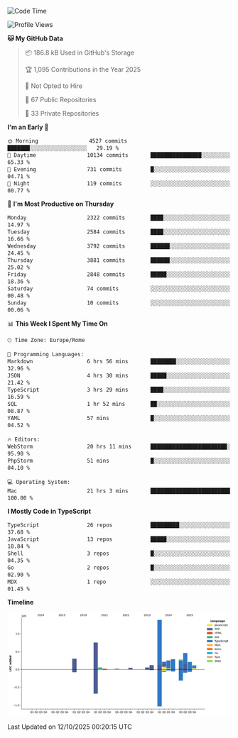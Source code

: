 <!--START_SECTION:waka-->
![Code Time](http://img.shields.io/badge/Code%20Time-6%2C269%20hrs%2044%20mins-blue)

![Profile Views](http://img.shields.io/badge/Profile%20Views-3-blue)

**🐱 My GitHub Data** 

> 📦 186.8 kB Used in GitHub's Storage 
 > 
> 🏆 1,095 Contributions in the Year 2025
 > 
> 🚫 Not Opted to Hire
 > 
> 📜 67 Public Repositories 
 > 
> 🔑 33 Private Repositories 
 > 
**I'm an Early 🐤** 

```text
🌞 Morning                4527 commits        ███████░░░░░░░░░░░░░░░░░░   29.19 % 
🌆 Daytime                10134 commits       ████████████████░░░░░░░░░   65.33 % 
🌃 Evening                731 commits         █░░░░░░░░░░░░░░░░░░░░░░░░   04.71 % 
🌙 Night                  119 commits         ░░░░░░░░░░░░░░░░░░░░░░░░░   00.77 % 
```
📅 **I'm Most Productive on Thursday** 

```text
Monday                   2322 commits        ████░░░░░░░░░░░░░░░░░░░░░   14.97 % 
Tuesday                  2584 commits        ████░░░░░░░░░░░░░░░░░░░░░   16.66 % 
Wednesday                3792 commits        ██████░░░░░░░░░░░░░░░░░░░   24.45 % 
Thursday                 3881 commits        ██████░░░░░░░░░░░░░░░░░░░   25.02 % 
Friday                   2848 commits        █████░░░░░░░░░░░░░░░░░░░░   18.36 % 
Saturday                 74 commits          ░░░░░░░░░░░░░░░░░░░░░░░░░   00.48 % 
Sunday                   10 commits          ░░░░░░░░░░░░░░░░░░░░░░░░░   00.06 % 
```


📊 **This Week I Spent My Time On** 

```text
🕑︎ Time Zone: Europe/Rome

💬 Programming Languages: 
Markdown                 6 hrs 56 mins       ████████░░░░░░░░░░░░░░░░░   32.96 % 
JSON                     4 hrs 30 mins       █████░░░░░░░░░░░░░░░░░░░░   21.42 % 
TypeScript               3 hrs 29 mins       ████░░░░░░░░░░░░░░░░░░░░░   16.59 % 
SQL                      1 hr 52 mins        ██░░░░░░░░░░░░░░░░░░░░░░░   08.87 % 
YAML                     57 mins             █░░░░░░░░░░░░░░░░░░░░░░░░   04.52 % 

🔥 Editors: 
WebStorm                 20 hrs 11 mins      ████████████████████████░   95.90 % 
PhpStorm                 51 mins             █░░░░░░░░░░░░░░░░░░░░░░░░   04.10 % 

💻 Operating System: 
Mac                      21 hrs 3 mins       █████████████████████████   100.00 % 
```

**I Mostly Code in TypeScript** 

```text
TypeScript               26 repos            █████████░░░░░░░░░░░░░░░░   37.68 % 
JavaScript               13 repos            █████░░░░░░░░░░░░░░░░░░░░   18.84 % 
Shell                    3 repos             █░░░░░░░░░░░░░░░░░░░░░░░░   04.35 % 
Go                       2 repos             █░░░░░░░░░░░░░░░░░░░░░░░░   02.90 % 
MDX                      1 repo              ░░░░░░░░░░░░░░░░░░░░░░░░░   01.45 % 
```



**Timeline**

![Lines of Code chart](https://raw.githubusercontent.com/frnwtr/frnwtr/main/assets/bar_graph.png)


 Last Updated on 12/10/2025 00:20:15 UTC
<!--END_SECTION:waka-->